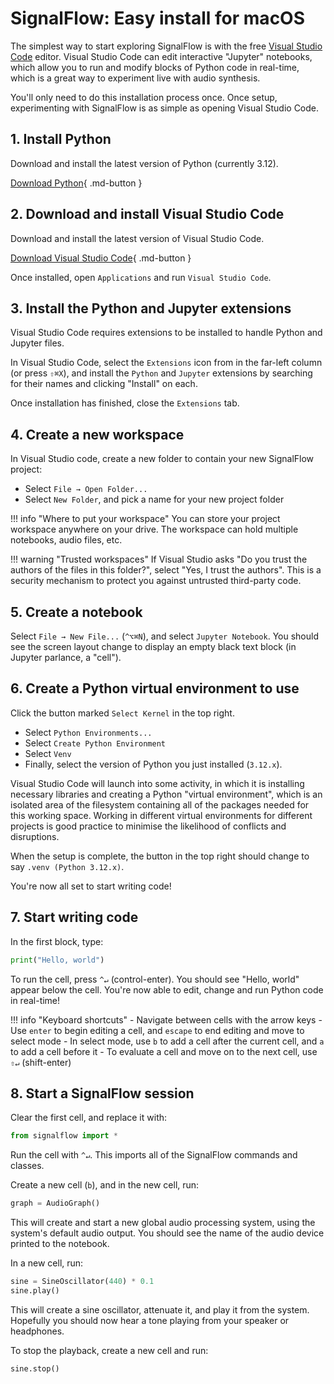 # SignalFlow: Easy install for macOS

The simplest way to start exploring SignalFlow is with the free [Visual Studio Code](https://code.visualstudio.com/) editor. Visual Studio Code can edit interactive "Jupyter" notebooks, which allow you to run and modify blocks of Python code in real-time, which is a great way to experiment live with audio synthesis.

You'll only need to do this installation process once. Once setup, experimenting with SignalFlow is as simple as opening Visual Studio Code.  

## 1. Install Python

Download and install the latest version of Python (currently 3.12).

[Download Python](https://www.python.org/downloads/){ .md-button }

## 2. Download and install Visual Studio Code

Download and install the latest version of Visual Studio Code.

[Download Visual Studio Code](https://code.visualstudio.com/Download){ .md-button }

Once installed, open `Applications` and run `Visual Studio Code`.

## 3. Install the Python and Jupyter extensions

Visual Studio Code requires extensions to be installed to handle Python and Jupyter files.

In Visual Studio Code, select the `Extensions` icon from in the far-left column (or press `⇧⌘X`), and install the `Python` and `Jupyter` extensions by searching for their names and clicking "Install" on each.

Once installation has finished, close the `Extensions` tab.

## 4. Create a new workspace

In Visual Studio code, create a new folder to contain your new SignalFlow project:

 - Select `File → Open Folder...`
 - Select `New Folder`, and pick a name for your new project folder

!!! info "Where to put your workspace"
    You can store your project workspace anywhere on your drive. The workspace can hold multiple notebooks, audio files, etc.

!!! warning "Trusted workspaces"
    If Visual Studio asks "Do you trust the authors of the files in this folder?", select "Yes, I trust the authors". This is a security mechanism to protect you against untrusted third-party code.

## 5. Create a notebook

Select `File → New File...` (`^⌥⌘N`), and select `Jupyter Notebook`. You should see the screen layout change to display an empty black text block (in Jupyter parlance, a "cell"). 

## 6. Create a Python virtual environment to use

Click the button marked `Select Kernel` in the top right. 

 - Select `Python Environments...`
 - Select `Create Python Environment`
 - Select `Venv`
 - Finally, select the version of Python you just installed (`3.12.x`).

Visual Studio Code will launch into some activity, in which it is installing necessary libraries and creating a Python "virtual environment", which is an isolated area of the filesystem containing all of the packages needed for this working space. Working in different virtual environments for different projects is good practice to minimise the likelihood of conflicts and disruptions.

When the setup is complete, the button in the top right should change to say `.venv (Python 3.12.x)`.

You're now all set to start writing code!

## 7. Start writing code

In the first block, type:

```python
print("Hello, world")
```

To run the cell, press `^↵` (control-enter). You should see "Hello, world" appear below the cell. You're now able to edit, change and run Python code in real-time!

!!! info "Keyboard shortcuts"
    - Navigate between cells with the arrow keys
    - Use `enter` to begin editing a cell, and `escape` to end editing and move to select mode
    - In select mode, use `b` to add a cell after the current cell, and `a` to add a cell before it 
    - To evaluate a cell and move on to the next cell, use `⇧↵` (shift-enter)

## 8. Start a SignalFlow session

Clear the first cell, and replace it with:

```python
from signalflow import *
```

Run the cell with `^↵`. This imports all of the SignalFlow commands and classes.

Create a new cell (`b`), and in the new cell, run:

```python
graph = AudioGraph()
```

This will create and start a new global audio processing system, using the system's default audio output. You should see the name of the audio device printed to the notebook.

In a new cell, run:

```python
sine = SineOscillator(440) * 0.1
sine.play()
```

This will create a sine oscillator, attenuate it, and play it from the system. Hopefully you should now hear a tone playing from your speaker or headphones.

To stop the playback, create a new cell and run:

```python
sine.stop()
```